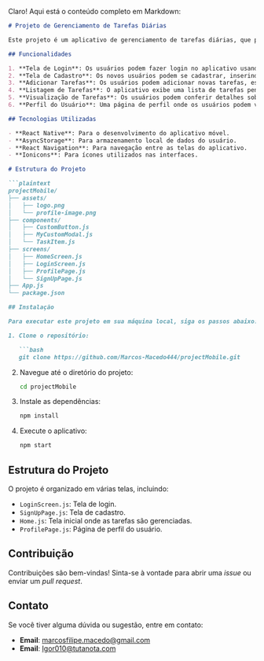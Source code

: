 Claro! Aqui está o conteúdo completo em Markdown:

```markdown
# Projeto de Gerenciamento de Tarefas Diárias

Este projeto é um aplicativo de gerenciamento de tarefas diárias, que permite aos usuários adicionar, visualizar e gerenciar suas tarefas de forma intuitiva e organizada.

## Funcionalidades

1. **Tela de Login**: Os usuários podem fazer login no aplicativo usando um nome de usuário e senha.
2. **Tela de Cadastro**: Os novos usuários podem se cadastrar, inserindo seu e-mail e criando uma senha.
3. **Adicionar Tarefas**: Os usuários podem adicionar novas tarefas, especificando se são urgentes ou opcionais, bem como o horário em que precisam ser concluídas.
4. **Listagem de Tarefas**: O aplicativo exibe uma lista de tarefas pendentes, permitindo que os usuários acompanhem suas atividades diárias.
5. **Visualização de Tarefas**: Os usuários podem conferir detalhes sobre suas tarefas e marcá-las como concluídas.
6. **Perfil do Usuário**: Uma página de perfil onde os usuários podem visualizar suas tarefas e sair do aplicativo.

## Tecnologias Utilizadas

- **React Native**: Para o desenvolvimento do aplicativo móvel.
- **AsyncStorage**: Para armazenamento local de dados do usuário.
- **React Navigation**: Para navegação entre as telas do aplicativo.
- **Ionicons**: Para ícones utilizados nas interfaces.

# Estrutura do Projeto

```plaintext
projectMobile/
├── assets/
│   ├── logo.png
│   └── profile-image.png
├── components/
│   ├── CustomButton.js
│   ├── MyCustomModal.js
│   └── TaskItem.js
├── screens/
│   ├── HomeScreen.js
│   ├── LoginScreen.js
│   ├── ProfilePage.js
│   └── SignUpPage.js
├── App.js
└── package.json

## Instalação

Para executar este projeto em sua máquina local, siga os passos abaixo:

1. Clone o repositório:

   ```bash
   git clone https://github.com/Marcos-Macedo444/projectMobile.git
   ```

2. Navegue até o diretório do projeto:

   ```bash
   cd projectMobile
   ```

3. Instale as dependências:

   ```bash
   npm install
   ```

4. Execute o aplicativo:

   ```bash
   npm start
   ```

## Estrutura do Projeto

O projeto é organizado em várias telas, incluindo:

- `LoginScreen.js`: Tela de login.
- `SignUpPage.js`: Tela de cadastro.
- `Home.js`: Tela inicial onde as tarefas são gerenciadas.
- `ProfilePage.js`: Página de perfil do usuário.

## Contribuição

Contribuições são bem-vindas! Sinta-se à vontade para abrir uma *issue* ou enviar um *pull request*.


## Contato

Se você tiver alguma dúvida ou sugestão, entre em contato:

- **Email**: marcosfilipe.macedo@gmail.com
- **Email**: Igor010@tutanota.com
```

